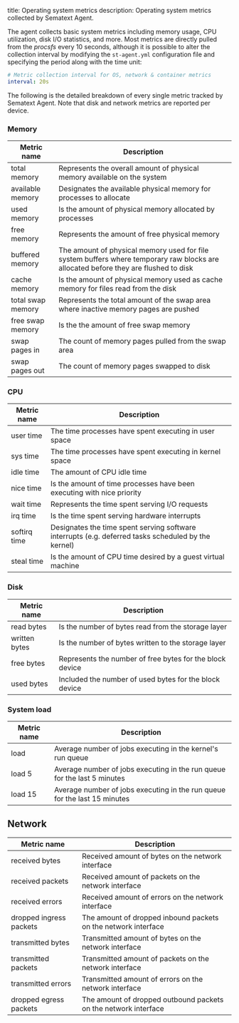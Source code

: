 title: Operating system metrics
description: Operating system metrics collected by Sematext Agent.

The agent collects basic system metrics including memory usage, CPU utilization, disk I/O statistics, and more. Most metrics are directly pulled from the _procsfs_ every 10 seconds, although it is possible to alter the collection interval by modifying the `st-agent.yml` configuration file and specifying the period along with the time unit:

```yaml
# Metric collection interval for OS, network & container metrics
interval: 20s
```

The following is the detailed breakdown of every single metric tracked by Sematext Agent. Note that disk and network metrics are reported per device.

### Memory

| Metric name       | Description |
| ------------------|-------------|
| total memory      | Represents the overall amount of physical memory available on the system |
| available memory  | Designates the available physical memory for processes to allocate       |   
| used memory       | Is the amount of physical memory allocated by processes     |
| free memory       | Represents the amount of free physical memory     |
| buffered memory   | The amount of physical memory used for file system buffers where temporary raw blocks are allocated before they are flushed to disk|
| cache memory      | Is the amount of physical memory used as cache memory for files read from the disk |
| total swap memory | Represents the total amount of the swap area where inactive memory pages are pushed |
| free swap memory  | Is the the amount of free swap memory |
| swap pages in     | The count of memory pages pulled from the swap area |
| swap pages out    | The count of memory pages swapped to disk |

### CPU

| Metric name       | Description |
| ------------------|-------------|
| user time         | The time processes have spent executing in user space |
| sys time          | The time processes have spent executing in kernel space |
| idle time         | The amount of CPU idle time |
| nice time         | Is the amount of time processes have been executing with nice priority|
| wait time         | Represents the time spent serving I/O requests |
| irq time          | Is the time spent serving hardware interrupts |
| softirq time      | Designates the time spent serving software interrupts (e.g. deferred tasks scheduled by the kernel) |
| steal time        | Is the amount of CPU time desired by a guest virtual machine |

### Disk

| Metric name       | Description |
| ------------------|-------------|
| read bytes        | Is the number of bytes read from the storage layer |
| written bytes     | Is the number of bytes written to the storage layer |
| free bytes        | Represents the number of free bytes for the block device |
| used bytes        | Included the number of used bytes for the block device |

### System load

| Metric name       | Description |
| ------------------|-------------|
| load              | Average number of jobs executing in the kernel's run queue |
| load 5            | Average number of jobs executing in the run queue for the last 5 minutes |
| load 15           | Average number of jobs executing in the run queue for the last 15 minutes |

## Network

| Metric name             | Description |
| ------------------------|-------------|
| received bytes          | Received amount of bytes on the network interface |
| received packets        | Received amount of packets on the network interface |
| received errors         | Received amount of errors on the network interface |
| dropped ingress packets | The amount of dropped inbound packets on the network interface |
| transmitted bytes       | Transmitted amount of bytes on the network interface |
| transmitted packets     | Transmitted amount of packets on the network interface |
| transmitted errors      | Transmitted amount of errors on the network interface |
| dropped egress packets  | The amount of dropped outbound packets on the network interface |
